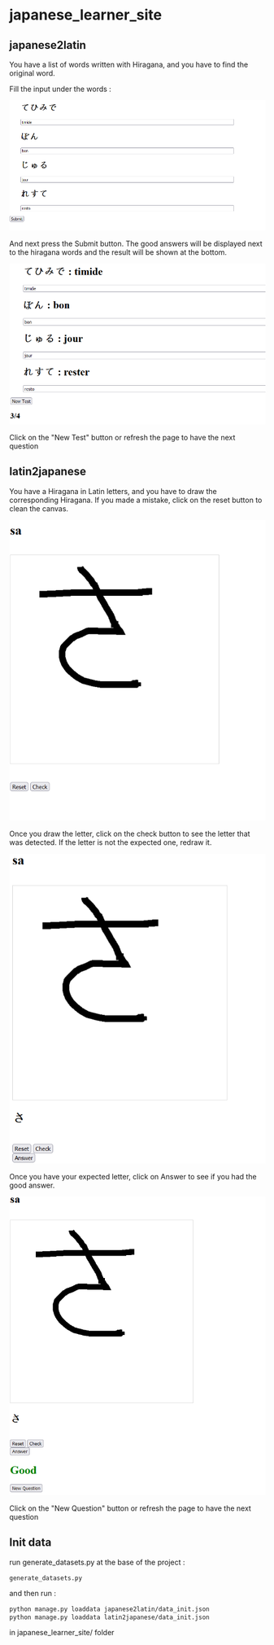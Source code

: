 
# japanese_learner_site

## japanese2latin

You have a list of words written with Hiragana, and you have to find the original word.

Fill the input under the words :

![Alt text](README_img/fill_j2l.png)

And next press the Submit button. The good answers will be displayed next to the hiragana words and the result will be shown at the bottom.

![Alt text](README_img/answer_j2l.png)

Click on the "New Test" button or refresh the page to have the next question


## latin2japanese

You have a Hiragana in Latin letters, and you have to draw the corresponding Hiragana. If you made a mistake, click on the reset button to clean the canvas.

![Alt text](README_img/draw_l2j.png)

Once you draw the letter, click on the check button to see the letter that was detected. If the letter is not the expected one, redraw it.


![Alt text](README_img/check_l2j.png)

Once you have your expected letter, click on Answer to see if you had the good answer.

![Alt text](README_img/answer_l2j.png)

Click on the "New Question" button or refresh the page to have the next question

## Init data

run generate_datasets.py at the base of the project :

```
generate_datasets.py
```

and then run :

```
python manage.py loaddata japanese2latin/data_init.json
python manage.py loaddata latin2japanese/data_init.json
```

in japanese_learner_site/ folder



